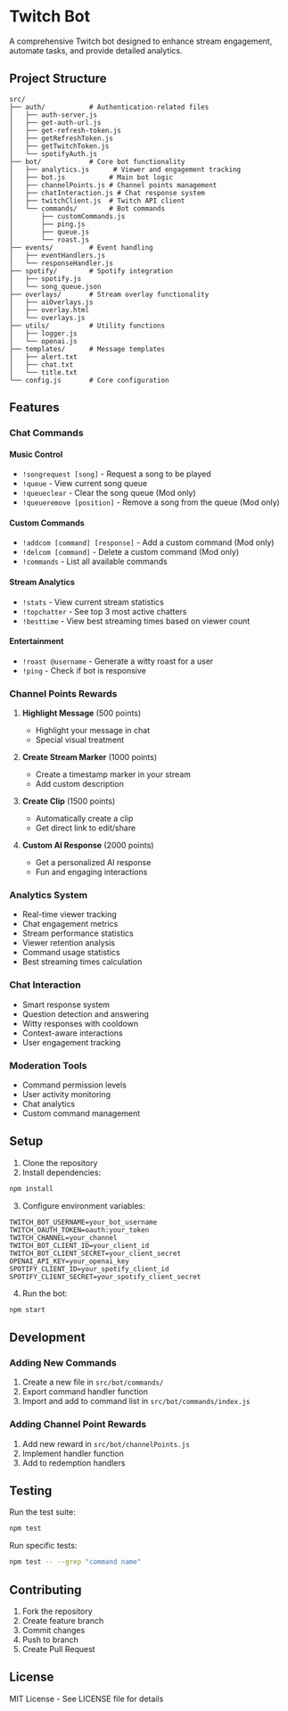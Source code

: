 # Twitch Bot

A comprehensive Twitch bot designed to enhance stream engagement, automate tasks, and provide detailed analytics.

## Project Structure

```
src/
├── auth/           # Authentication-related files
│   ├── auth-server.js
│   ├── get-auth-url.js
│   ├── get-refresh-token.js
│   ├── getRefreshToken.js
│   ├── getTwitchToken.js
│   └── spotifyAuth.js
├── bot/            # Core bot functionality
│   ├── analytics.js      # Viewer and engagement tracking
│   ├── bot.js           # Main bot logic
│   ├── channelPoints.js # Channel points management
│   ├── chatInteraction.js # Chat response system
│   ├── twitchClient.js  # Twitch API client
│   └── commands/        # Bot commands
│       ├── customCommands.js
│       ├── ping.js
│       ├── queue.js
│       └── roast.js
├── events/         # Event handling
│   ├── eventHandlers.js
│   └── responseHandler.js
├── spotify/        # Spotify integration
│   ├── spotify.js
│   └── song_queue.json
├── overlays/       # Stream overlay functionality
│   ├── aiOverlays.js
│   ├── overlay.html
│   └── overlays.js
├── utils/          # Utility functions
│   ├── logger.js
│   └── openai.js
├── templates/      # Message templates
│   ├── alert.txt
│   ├── chat.txt
│   └── title.txt
└── config.js       # Core configuration
```

## Features

### Chat Commands

#### Music Control
- `!songrequest [song]` - Request a song to be played
- `!queue` - View current song queue
- `!queueclear` - Clear the song queue (Mod only)
- `!queueremove [position]` - Remove a song from the queue (Mod only)

#### Custom Commands
- `!addcom [command] [response]` - Add a custom command (Mod only)
- `!delcom [command]` - Delete a custom command (Mod only)
- `!commands` - List all available commands

#### Stream Analytics
- `!stats` - View current stream statistics
- `!topchatter` - See top 3 most active chatters
- `!besttime` - View best streaming times based on viewer count

#### Entertainment
- `!roast @username` - Generate a witty roast for a user
- `!ping` - Check if bot is responsive

### Channel Points Rewards

1. **Highlight Message** (500 points)
   - Highlight your message in chat
   - Special visual treatment

2. **Create Stream Marker** (1000 points)
   - Create a timestamp marker in your stream
   - Add custom description

3. **Create Clip** (1500 points)
   - Automatically create a clip
   - Get direct link to edit/share

4. **Custom AI Response** (2000 points)
   - Get a personalized AI response
   - Fun and engaging interactions

### Analytics System

- Real-time viewer tracking
- Chat engagement metrics
- Stream performance statistics
- Viewer retention analysis
- Command usage statistics
- Best streaming times calculation

### Chat Interaction

- Smart response system
- Question detection and answering
- Witty responses with cooldown
- Context-aware interactions
- User engagement tracking

### Moderation Tools

- Command permission levels
- User activity monitoring
- Chat analytics
- Custom command management

## Setup

1. Clone the repository
2. Install dependencies:
```bash
npm install
```
3. Configure environment variables:
```env
TWITCH_BOT_USERNAME=your_bot_username
TWITCH_OAUTH_TOKEN=oauth:your_token
TWITCH_CHANNEL=your_channel
TWITCH_BOT_CLIENT_ID=your_client_id
TWITCH_BOT_CLIENT_SECRET=your_client_secret
OPENAI_API_KEY=your_openai_key
SPOTIFY_CLIENT_ID=your_spotify_client_id
SPOTIFY_CLIENT_SECRET=your_spotify_client_secret
```

4. Run the bot:
```bash
npm start
```

## Development

### Adding New Commands

1. Create a new file in `src/bot/commands/`
2. Export command handler function
3. Import and add to command list in `src/bot/commands/index.js`

### Adding Channel Point Rewards

1. Add new reward in `src/bot/channelPoints.js`
2. Implement handler function
3. Add to redemption handlers

## Testing

Run the test suite:
```bash
npm test
```

Run specific tests:
```bash
npm test -- --grep "command name"
```

## Contributing

1. Fork the repository
2. Create feature branch
3. Commit changes
4. Push to branch
5. Create Pull Request

## License

MIT License - See LICENSE file for details
